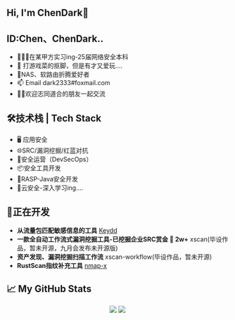 ## Hi, I'm ChenDark👋

## ID:Chen、ChenDark..

- 👨🏽‍💻在某甲方实习ing-25届网络安全本科
- 🌱 打游戏菜的抠脚，但是有才又爱玩....
- 🤔NAS、软路由折腾爱好者
- 📫 Email dark2333#foxmail.com
- :dancing_women:欢迎志同道合的朋友一起交流

## 🛠技术栈 | Tech Stack

- :desktop_computer: 应用安全
- 🌐SRC/漏洞挖掘/红蓝对抗
- :briefcase:安全运营（DevSecOps）
- :package:安全工具开发
- :eyes:RASP-Java安全开发
- :clown_face:云安全-深入学习ing....

## 🔧正在开发

- **从流量包匹配敏感信息的工具** [Keydd](https://github.com/YouChenJun/Keydd) 
- **一款全自动工作流式漏洞挖掘工具-已挖掘企业SRC赏金 :tada: 2w+**  xscan(毕设作品，暂未开源，九月会发布未开源版)
- **资产发现、漏洞挖掘扫描工作流** xscan-workflow(毕设作品，暂未开源)
- **RustScan指纹补充工具** [nmap-x](https://github.com/YouChenJun/nmap-x)


## 📈 My GitHub Stats

<p align = "center">
  <img src = "https://github-readme-stats.vercel.app/api?username=YouChenJun&show_icons=true&theme=tokyonight&line_height=27">
  <img src = "https://github-readme-stats.vercel.app/api/top-langs/?username=YouChenJun&theme=radical">
</p>
